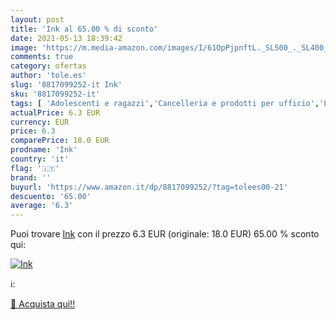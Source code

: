 ```yaml
---
layout: post
title: 'Ink al 65.00 % di sconto'
date: 2021-05-13 18:39:42
image: 'https://m.media-amazon.com/images/I/61OpPjpnftL._SL500_._SL400_.jpg'
comments: true
category: ofertas
author: 'tole.es'
slug: '8817099252-it Ink'
sku: '8817099252-it'
tags: [ 'Adolescenti e ragazzi','Cancelleria e prodotti per ufficio','Letteratura e narrativa','Letteratura e narrativa per adolescenti e ragazzi','Libri','Narrativa contemporanea','Narrativa letteraria','Penne e ricariche per ufficio','Penne, matite, scrittura e correzione', ]
actualPrice: 6.3 EUR
currency: EUR
price: 6.3
comparePrice: 18.0 EUR
prodname: 'Ink'
country: 'it'
flag: '🇮🇹'
brand: ''
buyurl: 'https://www.amazon.it/dp/8817099252/?tag=tolees00-21'
descuento: '65.00'
average: '6.3'
---
```


Puoi trovare [Ink](https://www.amazon.it/dp/8817099252/?tag=tolees00-21) con il prezzo 6.3 EUR (originale: 18.0 EUR) 65.00 % sconto qui:

[![Ink](https://m.media-amazon.com/images/I/61OpPjpnftL._SL500_._SL400_.jpg)](https://www.amazon.it/dp/8817099252/?tag=tolees00-21)

ℹ️:


[🛒 Acquista qui!!](https://www.amazon.it/dp/8817099252/?tag=tolees00-21)
